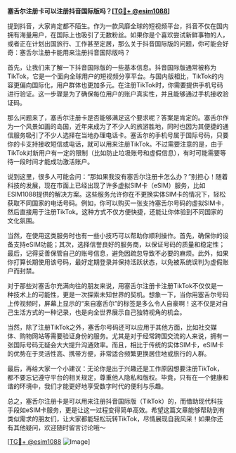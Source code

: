 **塞舌尔注册卡可以注册抖音国际版吗？[[TG💪+ @esim1088](https://t.me/s/esim1088)]**

提到抖音，大家肯定都不陌生。作为一款风靡全球的短视频平台，抖音不仅在国内拥有海量用户，在国际上也吸引了无数粉丝。如果你是个喜欢尝试新鲜事物的人，或者正在计划出国旅行、工作甚至定居，那么关于抖音国际版的问题，你可能会好奇：塞舌尔注册卡能用来注册抖音国际版吗？

首先，让我们来了解一下抖音国际版的一些基本信息。抖音国际版通常被称为TikTok，它是一个面向全球用户的短视频分享平台。与国内版相比，TikTok的内容更偏向国际化，用户群体也更加多元。在注册TikTok时，你需要提供手机号码进行验证。这一步骤是为了确保每位用户的账户真实性，并且能够通过手机接收验证码。

那么问题来了，塞舌尔注册卡是否能够满足这个要求呢？答案是肯定的。塞舌尔作为一个风景如画的岛国，近年来成为了不少人的旅游胜地，同时也因为其便捷的通信服务吸引了不少人选择在当地办理电话卡。塞舌尔的手机号属于国际号码，只要你的卡支持接收短信或电话，就可以用来注册TikTok。不过需要注意的是，由于TikTok对新用户有一定的限制（比如防止垃圾账号和虚假信息），有时可能需要等待一段时间才能成功激活账户。

说到这里，很多人可能会问：“那如果我没有塞舌尔注册卡怎么办？”别担心！随着科技的发展，现在市面上已经出现了许多虚拟SIM卡（eSIM）服务，比如ESIM1088提供的解决方案。这些服务允许你在不更换实体SIM卡的情况下，轻松获取不同国家的电话号码。例如，你可以购买一张支持塞舌尔号码的虚拟SIM卡，然后直接用于注册TikTok。这种方式不仅方便快捷，还能让你体验到不同国家的文化氛围。

当然，在使用这类服务时也有一些小技巧可以帮助你顺利操作。首先，确保你的设备支持eSIM功能；其次，选择信誉良好的服务商，以保证号码的质量和稳定性；最后，记得妥善保管自己的账号信息，避免因疏忽导致不必要的麻烦。此外，如果你打算长期使用该号码，最好定期登录并保持活跃状态，以免被系统误判为虚假账户而封禁。

对于那些对塞舌尔充满向往的朋友来说，用塞舌尔注册卡注册TikTok不仅仅是一种技术上的可能性，更是一次探索未知世界的契机。想象一下，当你用塞舌尔号码上传视频时，屏幕上显示的“来自塞舌尔”的标签是多么令人自豪啊！这不仅是对自己生活方式的一种记录，也是向全世界展示自己独特视角的机会。

当然，除了注册TikTok之外，塞舌尔号码还可以应用于其他方面，比如社交媒体、购物网站等需要验证身份的服务。尤其是对于经常跨国交流的人来说，拥有一张国际号码无疑会大大提升沟通效率。而且，相比于传统的实体SIM卡，eSIM卡的优势在于灵活性高、携带方便，非常适合频繁更换居住地或旅行的人群。

最后，再给大家一个小建议：无论你是出于兴趣还是工作原因想要注册TikTok，都不要忘记遵守平台的相关规定，尊重他人隐私和版权。毕竟，只有在一个健康和谐的环境中，我们才能更好地享受数字时代的便利与乐趣。

总之，塞舌尔注册卡是可以用来注册抖音国际版（TikTok）的，而借助现代科技手段如eSIM卡服务，更是让这一过程变得简单高效。希望这篇文章能够帮助到有类似需求的朋友们，让大家都能轻松玩转TikTok，尽情展现自我风采！如果你还有其他疑问，欢迎随时留言讨论哦～

[[TG💪+ @esim1088](https://t.me/s/esim1088) ![Image](https://i.postimg.cc/4NQfJmqS/Snipaste-2025-05-13-00-14-12.png)]